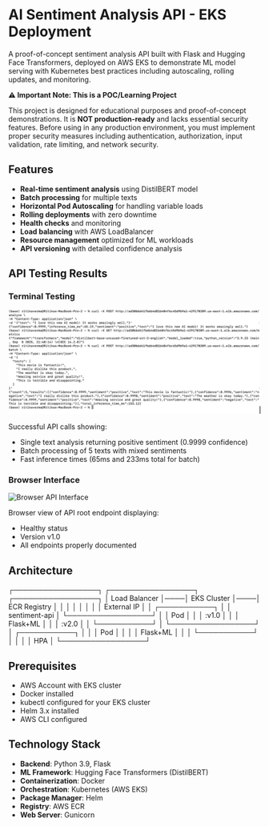 # AI Sentiment Analysis API - EKS Deployment

A proof-of-concept sentiment analysis API built with Flask and Hugging Face Transformers, deployed on AWS EKS to demonstrate ML model serving with Kubernetes best practices including autoscaling, rolling updates, and monitoring.

**⚠️ Important Note: This is a POC/Learning Project**

This project is designed for educational purposes and proof-of-concept demonstrations. It is **NOT production-ready** and lacks essential security features. Before using in any production environment, you must implement proper security measures including authentication, authorization, input validation, rate limiting, and network security.

## Features

- **Real-time sentiment analysis** using DistilBERT model
- **Batch processing** for multiple texts
- **Horizontal Pod Autoscaling** for handling variable loads
- **Rolling deployments** with zero downtime
- **Health checks** and monitoring
- **Load balancing** with AWS LoadBalancer
- **Resource management** optimized for ML workloads
- **API versioning** with detailed confidence analysis

## API Testing Results

### Terminal Testing
![Terminal API Testing](screenshots/Terminal%20ss.png)

Successful API calls showing:
- Single text analysis returning positive sentiment (0.9999 confidence)
- Batch processing of 5 texts with mixed sentiments
- Fast inference times (65ms and 233ms total for batch)

### Browser Interface
![Browser API Interface](screenshots/Browser%20ss.png)

Browser view of API root endpoint displaying:
- Healthy status
- Version v1.0
- All endpoints properly documented

## Architecture

┌─────────────────┐    ┌─────────────────┐    ┌─────────────────┐
│   Load Balancer │────│  EKS Cluster    │────│  ECR Registry   │
│                 │    │                 │    │                 │
│   External IP   │    │  ┌───────────┐  │    │  sentiment-api  │
└─────────────────┘    │  │    Pod    │  │    │     :v1.0       │
                       │  │  Flask+ML │  │    │     :v2.0       │
                       │  └───────────┘  │    └─────────────────┘
                       │  ┌───────────┐  │
                       │  │    Pod    │  │
                       │  │  Flask+ML │  │
                       │  └───────────┘  │
                       │                 │
                       │      HPA        │
                       └─────────────────┘


## Prerequisites
- AWS Account with EKS cluster
- Docker installed
- kubectl configured for your EKS cluster
- Helm 3.x installed
- AWS CLI configured

## Technology Stack

- **Backend**: Python 3.9, Flask
- **ML Framework**: Hugging Face Transformers (DistilBERT)
- **Containerization**: Docker
- **Orchestration**: Kubernetes (AWS EKS)
- **Package Manager**: Helm
- **Registry**: AWS ECR
- **Web Server**: Gunicorn

